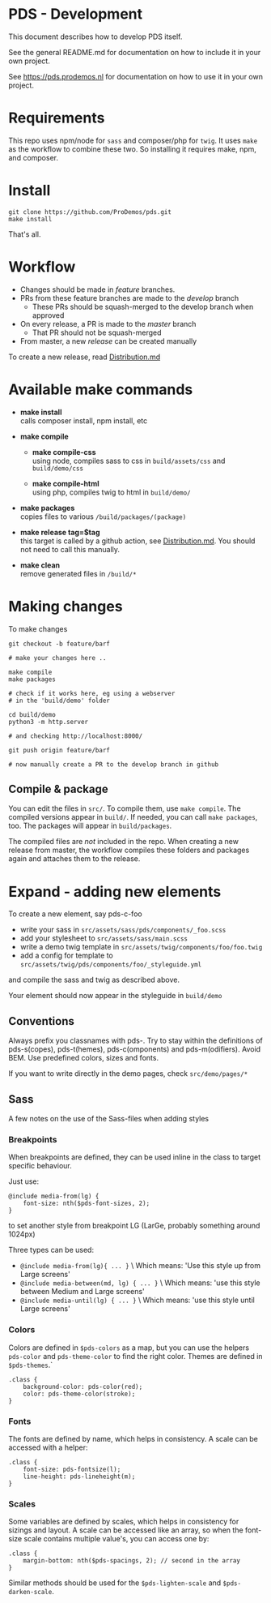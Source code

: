 PDS - Development
=============================

This document describes how to develop PDS itself.

See the general README.md for documentation on
how to include it in your own project.

See https://pds.prodemos.nl for documentation on
how to use it in your own project.

# Requirements 

This repo uses npm/node for `sass` and composer/php for `twig`.
It uses `make` as the workflow to combine these two. 
So installing it requires make, npm, and composer.

# Install 

```
git clone https://github.com/ProDemos/pds.git
make install
```

That's all.

# Workflow

 - Changes should be made in *feature* branches. 
 - PRs from these feature branches are made to the *develop* branch
   - These PRs should be squash-merged to the develop branch when approved
 - On every release, a PR is made to the *master* branch
   - That PR should not be squash-merged
 - From master, a new *release* can be created manually

To create a new release, read [Distribution.md](Distribution.md)


# Available make commands

- **make install**\
  calls composer install, npm install, etc

- **make compile** 
  - **make compile-css**\
    using node, compiles sass to css in `build/assets/css` and `build/demo/css`

  - **make compile-html**\
    using php, compiles twig to html in `build/demo/`

- **make packages** \
  copies files to various `/build/packages/(package)`

- **make release tag=$tag**\
  this target is called by a github action, see [Distribution.md](Distribution.md). You
  should not need to call this manually. 

- **make clean** \
  remove generated files in `/build/*`

# Making changes

To make changes
```
git checkout -b feature/barf

# make your changes here ..

make compile
make packages

# check if it works here, eg using a webserver 
# in the 'build/demo' folder 

cd build/demo
python3 -m http.server 

# and checking http://localhost:8000/

git push origin feature/barf

# now manually create a PR to the develop branch in github
```

## Compile & package

You can edit the files in `src/`.
To compile them, use `make compile`. The compiled versions
appear in `build/`. If needed, you can call `make packages`, too. The packages will appear in `build/packages`. 

The compiled files are *not* included in the repo. When creating a 
new release from master, the workflow compiles these folders and
packages again and attaches them to the release.

# Expand - adding new elements

To create a new element, say pds-c-foo
  - write your sass in `src/assets/sass/pds/components/_foo.scss`
  - add your stylesheet to `src/assets/sass/main.scss`
  - write a demo twig template in `src/assets/twig/components/foo/foo.twig`
  - add a config for template to `src/assets/twig/pds/components/foo/_styleguide.yml`

and compile the sass and twig as described above.

Your element should now appear in the styleguide in `build/demo`

## Conventions

Always prefix you classnames with pds-. Try to stay
within the definitions of pds-s(copes), pds-t(hemes),
pds-c(omponents) and pds-m(odifiers). Avoid BEM.
Use predefined colors, sizes and fonts.

If you want to write directly in the demo pages, 
check `src/demo/pages/*`

## Sass

A few notes on the use of the Sass-files when adding styles

### Breakpoints

When breakpoints are defined, they can be used inline in the class to target specific behaviour.

Just use:
```
@include media-from(lg) {
    font-size: nth($pds-font-sizes, 2);
}
```
to set another style from breakpoint LG (LarGe, probably something around 1024px)


Three types can be used:
 - `@include media-from(lg){ ... }` \ Which means: 'Use this style up from Large screens'
 - `@include media-between(md, lg) { ... }`  \ Which means: 'use this style between Medium and Large screens'
 - `@include media-until(lg) { ... }` \ Which means: 'use this style until Large screens'

### Colors
Colors are defined in `$pds-colors` as a map, but you can use the helpers `pds-color` and `pds-theme-color` to find the right color. Themes are defined in `$pds-themes`.`

```
.class {
    background-color: pds-color(red);
    color: pds-theme-color(stroke); 
}
```

### Fonts

The fonts are defined by name, which helps in consistency. A scale can be accessed with a helper:
```
.class {
    font-size: pds-fontsize(l);
    line-height: pds-lineheight(m);
}
```

### Scales

Some variables are defined by scales, which helps in consistency for sizings and layout. A scale can be accessed like an array, so when the font-size scale contains multiple value's, you can access one by:
```
.class {
    margin-bottom: nth($pds-spacings, 2); // second in the array
}
```

Similar methods should be used for the `$pds-lighten-scale` and `$pds-darken-scale`.



